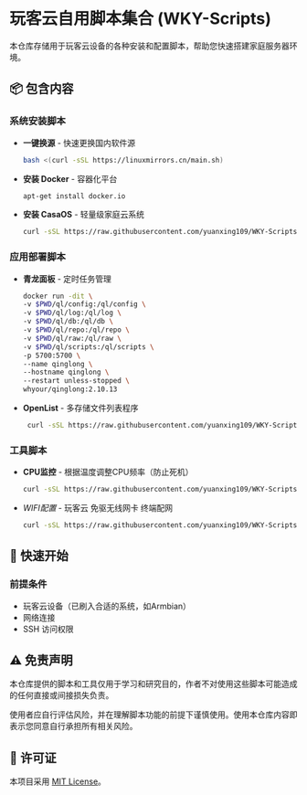# 玩客云自用脚本集合 (WKY-Scripts)

本仓库存储用于玩客云设备的各种安装和配置脚本，帮助您快速搭建家庭服务器环境。

## 📦 包含内容

### 系统安装脚本
- **一键换源** - 快速更换国内软件源
  ```bash
  bash <(curl -sSL https://linuxmirrors.cn/main.sh)
- **安装 Docker** - 容器化平台
  ```bash
  apt-get install docker.io
- **安装 CasaOS** - 轻量级家庭云系统
  ```bash
  curl -sSL https://raw.githubusercontent.com/yuanxing109/WKY-Scripts/main/scripts/casaos-install.sh | bash

### 应用部署脚本
- **青龙面板** - 定时任务管理
  ```bash
  docker run -dit \
  -v $PWD/ql/config:/ql/config \
  -v $PWD/ql/log:/ql/log \
  -v $PWD/ql/db:/ql/db \
  -v $PWD/ql/repo:/ql/repo \
  -v $PWD/ql/raw:/ql/raw \
  -v $PWD/ql/scripts:/ql/scripts \
  -p 5700:5700 \
  --name qinglong \
  --hostname qinglong \
  --restart unless-stopped \
  whyour/qinglong:2.10.13

- **OpenList** - 多存储文件列表程序
  ```bash
   curl -sSL https://raw.githubusercontent.com/yuanxing109/WKY-Scripts/main/scripts/OpenList_install.sh | bash
### 工具脚本
- **CPU监控** - 根据温度调整CPU频率（防止死机）
  ```bash
  curl -sSL https://raw.githubusercontent.com/yuanxing109/WKY-Scripts/main/wky-cpu-install.sh | bash
- *WIFI配置* - 玩客云 免驱无线网卡 终端配网
  ```bash
  curl -sSL https://raw.githubusercontent.com/yuanxing109/WKY-Scripts/refs/heads/main/scripts/connect_wifi.sh | bash
## 🚀 快速开始

### 前提条件
- 玩客云设备（已刷入合适的系统，如Armbian）
- 网络连接
- SSH 访问权限

## ⚠️ 免责声明

本仓库提供的脚本和工具仅用于学习和研究目的，作者不对使用这些脚本可能造成的任何直接或间接损失负责。

使用者应自行评估风险，并在理解脚本功能的前提下谨慎使用。使用本仓库内容即表示您同意自行承担所有相关风险。
## 📄 许可证

本项目采用 [MIT License](LICENSE)。
